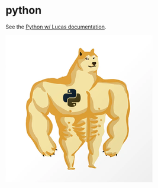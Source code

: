 # python

See the [Python w/ Lucas documentation](https://rodolphebarbanneau.github.io/python/).

![Doge Python](./docs/assets/doge.png)
